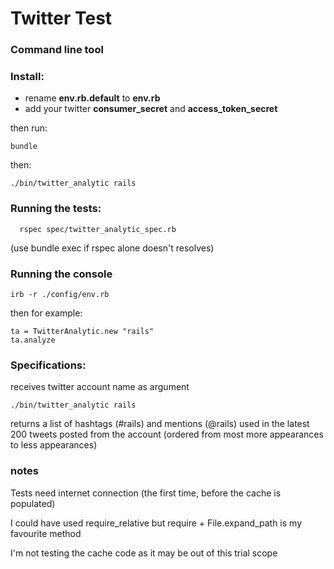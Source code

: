 # Twitter Test

### Command line tool

### Install:

- rename **env.rb.default** to **env.rb**
- add your twitter **consumer_secret** and **access_token_secret**

then run:

    bundle

then:

    ./bin/twitter_analytic rails


### Running the tests:

      rspec spec/twitter_analytic_spec.rb

(use bundle exec if rspec alone doesn't resolves)


### Running the console

    irb -r ./config/env.rb

then for example:

    ta = TwitterAnalytic.new "rails"
    ta.analyze


### Specifications:

  receives twitter account name as argument

    ./bin/twitter_analytic rails


  returns a list of hashtags (#rails) and mentions (@rails) used in the latest 200 tweets posted from the account
  (ordered from most more appearances to less appearances)


### notes

Tests need internet connection (the first time, before the cache is populated)

I could have used require_relative but require + File.expand_path is my favourite method

I'm not testing the cache code as it may be out of this trial scope
